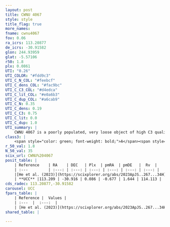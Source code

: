 ```yaml
---
layout: post
title: CWNU 4067
style: style
title_flag: true
more_names: 
fname: cwnu4067
fov: 0.06
ra_icrs: 113.20877
de_icrs: -30.91582
glon: 244.93959
glat: -5.57106
r50: 1.8
plx: 0.0861
UTI: "0.26"
UTI_COLOR: "#fdd9c3"
UTI_C_N_COL: "#feebcf"
UTI_C_dens_COL: "#fac9bc"
UTI_C_C3_COL: "#d4edca"
UTI_C_lit_COL: "#e0a6b3"
UTI_C_dup_COL: "#a6cab9"
UTI_C_N: 0.35
UTI_C_dens: 0.19
UTI_C_C3: 0.75
UTI_C_lit: 0.0
UTI_C_dup: 1.0
UTI_summary: |
    CWNU 4067 is a poorly populated, very loose object of high C3 quality. It was recently reported in the literature.
class3: |
    <span style="color: green; font-weight: bold;">A</span><span style="color: #FFC300; font-weight: bold;">B</span>
r_50_val: 1.8
N_50_val: 35
scix_url: CWNU%204067
posit_table: |
    | Reference    | RA    | DEC   | Plx  | pmRA  | pmDE   |  Rv  |
    | :---         | :---: | :---: | :---: | :---: | :---: | :---: |
    |[He et al. (2023)](https://scixplorer.org/abs/2023ApJS..267...34H) | 113.214 | -30.918 | 0.09 | -0.669 | 1.649 | 107.77 |
    | **UCC** |113.209 | -30.916 | 0.086 | -0.677 | 1.644 | 114.113 | 
cds_radec: 113.20877,-30.91582
carousel: UCC
fpars_table: |
    | Reference |  Values |
    | :---  |  :---:  |
    | [He et al. (2023)](https://scixplorer.org/abs/2023ApJS..267...34H) | `A0=1.05, m-M=14.8, logA=8.6` |
shared_table: |
    
---
```

